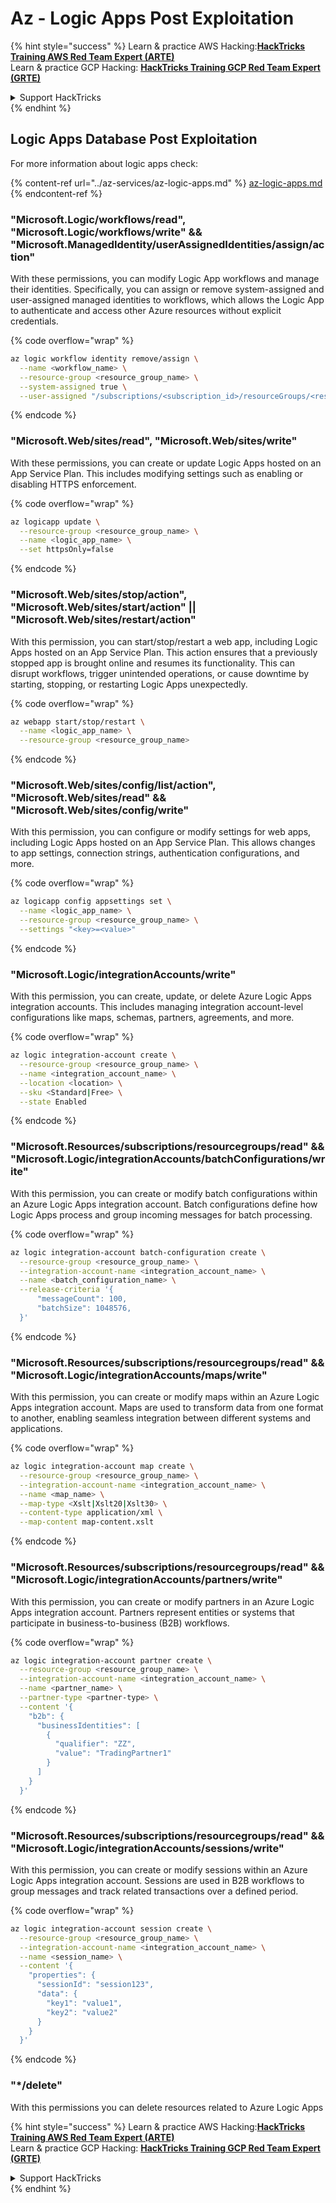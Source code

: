 # Az - Logic Apps Post Exploitation

{% hint style="success" %}
Learn & practice AWS Hacking:<img src="../../../.gitbook/assets/image (1) (1) (1) (1).png" alt="" data-size="line">[**HackTricks Training AWS Red Team Expert (ARTE)**](https://training.hacktricks.xyz/courses/arte)<img src="../../../.gitbook/assets/image (1) (1) (1) (1).png" alt="" data-size="line">\
Learn & practice GCP Hacking: <img src="../../../.gitbook/assets/image (2) (1).png" alt="" data-size="line">[**HackTricks Training GCP Red Team Expert (GRTE)**<img src="../../../.gitbook/assets/image (2) (1).png" alt="" data-size="line">](https://training.hacktricks.xyz/courses/grte)

<details>

<summary>Support HackTricks</summary>

* Check the [**subscription plans**](https://github.com/sponsors/carlospolop)!
* **Join the** 💬 [**Discord group**](https://discord.gg/hRep4RUj7f) or the [**telegram group**](https://t.me/peass) or **follow** us on **Twitter** 🐦 [**@hacktricks\_live**](https://twitter.com/hacktricks_live)**.**
* **Share hacking tricks by submitting PRs to the** [**HackTricks**](https://github.com/carlospolop/hacktricks) and [**HackTricks Cloud**](https://github.com/carlospolop/hacktricks-cloud) github repos.

</details>
{% endhint %}

## Logic Apps Database Post Exploitation
For more information about logic apps check:

{% content-ref url="../az-services/az-logic-apps.md" %}
[az-logic-apps.md](../az-services/az-logic-apps.md)
{% endcontent-ref %}

### "Microsoft.Logic/workflows/read", "Microsoft.Logic/workflows/write" && "Microsoft.ManagedIdentity/userAssignedIdentities/assign/action"
With these permissions, you can modify Logic App workflows and manage their identities. Specifically, you can assign or remove system-assigned and user-assigned managed identities to workflows, which allows the Logic App to authenticate and access other Azure resources without explicit credentials.

{% code overflow="wrap" %}
```bash
az logic workflow identity remove/assign \
  --name <workflow_name> \
  --resource-group <resource_group_name> \
  --system-assigned true \
  --user-assigned "/subscriptions/<subscription_id>/resourceGroups/<resource_group>/providers/Microsoft.ManagedIdentity/userAssignedIdentities/<identity_name>"
```
{% endcode %}

### "Microsoft.Web/sites/read", "Microsoft.Web/sites/write"
With these permissions, you can create or update Logic Apps hosted on an App Service Plan. This includes modifying settings such as enabling or disabling HTTPS enforcement.

{% code overflow="wrap" %}
```bash
az logicapp update \
  --resource-group <resource_group_name> \
  --name <logic_app_name> \
  --set httpsOnly=false
```
{% endcode %}

### "Microsoft.Web/sites/stop/action", "Microsoft.Web/sites/start/action" || "Microsoft.Web/sites/restart/action"
With this permission, you can start/stop/restart a web app, including Logic Apps hosted on an App Service Plan. This action ensures that a previously stopped app is brought online and resumes its functionality. This can disrupt workflows, trigger unintended operations, or cause downtime by starting, stopping, or restarting Logic Apps unexpectedly.

{% code overflow="wrap" %}
```bash
az webapp start/stop/restart \
  --name <logic_app_name> \
  --resource-group <resource_group_name>
```
{% endcode %}


### "Microsoft.Web/sites/config/list/action", "Microsoft.Web/sites/read" && "Microsoft.Web/sites/config/write"

With this permission, you can configure or modify settings for web apps, including Logic Apps hosted on an App Service Plan. This allows changes to app settings, connection strings, authentication configurations, and more.

{% code overflow="wrap" %}
```bash
az logicapp config appsettings set \
  --name <logic_app_name> \
  --resource-group <resource_group_name> \
  --settings "<key>=<value>"
```
{% endcode %}

### "Microsoft.Logic/integrationAccounts/write"
With this permission, you can create, update, or delete Azure Logic Apps integration accounts. This includes managing integration account-level configurations like maps, schemas, partners, agreements, and more.

{% code overflow="wrap" %}
```bash
az logic integration-account create \
  --resource-group <resource_group_name> \
  --name <integration_account_name> \
  --location <location> \
  --sku <Standard|Free> \
  --state Enabled
```
{% endcode %}

### "Microsoft.Resources/subscriptions/resourcegroups/read" && "Microsoft.Logic/integrationAccounts/batchConfigurations/write"

With this permission, you can create or modify batch configurations within an Azure Logic Apps integration account. Batch configurations define how Logic Apps process and group incoming messages for batch processing.

{% code overflow="wrap" %}
```bash
az logic integration-account batch-configuration create \
  --resource-group <resource_group_name> \
  --integration-account-name <integration_account_name> \
  --name <batch_configuration_name> \
  --release-criteria '{
      "messageCount": 100,
      "batchSize": 1048576,
  }'
```
{% endcode %}

### "Microsoft.Resources/subscriptions/resourcegroups/read" && "Microsoft.Logic/integrationAccounts/maps/write"
With this permission, you can create or modify maps within an Azure Logic Apps integration account. Maps are used to transform data from one format to another, enabling seamless integration between different systems and applications.

{% code overflow="wrap" %}
```bash
az logic integration-account map create \
  --resource-group <resource_group_name> \
  --integration-account-name <integration_account_name> \
  --name <map_name> \
  --map-type <Xslt|Xslt20|Xslt30> \
  --content-type application/xml \
  --map-content map-content.xslt
```
{% endcode %}

### "Microsoft.Resources/subscriptions/resourcegroups/read" && "Microsoft.Logic/integrationAccounts/partners/write"
With this permission, you can create or modify partners in an Azure Logic Apps integration account. Partners represent entities or systems that participate in business-to-business (B2B) workflows.

{% code overflow="wrap" %}
```bash
az logic integration-account partner create \
  --resource-group <resource_group_name> \
  --integration-account-name <integration_account_name> \
  --name <partner_name> \
  --partner-type <partner-type> \
  --content '{
    "b2b": {
      "businessIdentities": [
        {
          "qualifier": "ZZ",
          "value": "TradingPartner1"
        }
      ]
    }
  }'
```
{% endcode %}

### "Microsoft.Resources/subscriptions/resourcegroups/read" && "Microsoft.Logic/integrationAccounts/sessions/write"
With this permission, you can create or modify sessions within an Azure Logic Apps integration account. Sessions are used in B2B workflows to group messages and track related transactions over a defined period.

{% code overflow="wrap" %}
```bash
az logic integration-account session create \
  --resource-group <resource_group_name> \
  --integration-account-name <integration_account_name> \
  --name <session_name> \
  --content '{
    "properties": {
      "sessionId": "session123",
      "data": {
        "key1": "value1",
        "key2": "value2"
      }
    }
  }'
```
{% endcode %}

### "*/delete"
With this permissions you can delete resources related to Azure Logic Apps



{% hint style="success" %}
Learn & practice AWS Hacking:<img src="../../../.gitbook/assets/image (1) (1) (1) (1).png" alt="" data-size="line">[**HackTricks Training AWS Red Team Expert (ARTE)**](https://training.hacktricks.xyz/courses/arte)<img src="../../../.gitbook/assets/image (1) (1) (1) (1).png" alt="" data-size="line">\
Learn & practice GCP Hacking: <img src="../../../.gitbook/assets/image (2) (1).png" alt="" data-size="line">[**HackTricks Training GCP Red Team Expert (GRTE)**<img src="../../../.gitbook/assets/image (2) (1).png" alt="" data-size="line">](https://training.hacktricks.xyz/courses/grte)

<details>

<summary>Support HackTricks</summary>

* Check the [**subscription plans**](https://github.com/sponsors/carlospolop)!
* **Join the** 💬 [**Discord group**](https://discord.gg/hRep4RUj7f) or the [**telegram group**](https://t.me/peass) or **follow** us on **Twitter** 🐦 [**@hacktricks\_live**](https://twitter.com/hacktricks_live)**.**
* **Share hacking tricks by submitting PRs to the** [**HackTricks**](https://github.com/carlospolop/hacktricks) and [**HackTricks Cloud**](https://github.com/carlospolop/hacktricks-cloud) github repos.

</details>
{% endhint %}

